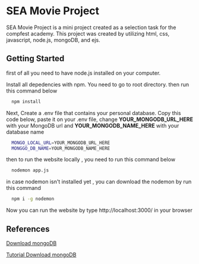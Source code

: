 # SEA Movie Project

SEA Movie Project is a mini project created as a selection task for the compfest academy. This project was created by utilizing html, css, javascript, node.js, mongoDB, and ejs.

## Getting Started

first of all you need to have node.js installed on your computer.

Install all depedencies with npm. You need to go to root directory. then run this command below

```bash
  npm install
```

Next, Create a .env file that contains your personal database. Copy this code below, paste it on your .env file, change **YOUR_MONGODB_URL_HERE** with your MongoDB url and **YOUR_MONGODB_NAME_HERE** with your database name

```bash
  MONGO_LOCAL_URL=YOUR_MONGODB_URL_HERE
  MONGGO_DB_NAME=YOUR_MONGODB_NAME_HERE
```

then to run the website locally , you need to run this command below

```bash
  nodemon app.js
```

in case nodemon isn't installed yet , you can download the nodemon by run this command
```bash
  npm i -g nodemon
```

Now you can run the website by type http://localhost:3000/ in your browser

## References

[Download mongoDB](https://www.mongodb.com/try/download/community)

[Tutorial Download mongoDB](https://youtu.be/gB6WLkSrtJk)
